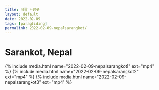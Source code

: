 ```yaml
---
title: 네팔 사랑곳
layout: default
date: 2022-02-09
tags: [paragliding]
permalink: 2022-02-09-nepalsarangkot/
---
```


# Sarankot, Nepal 

{% include media.html name="2022-02-09-nepalsarangkot1" ext="mp4" %}
{% include media.html name="2022-02-09-nepalsarangkot2" ext="mp4" %}
{% include media.html name="2022-02-09-nepalsarangkot3" ext="mp4" %}